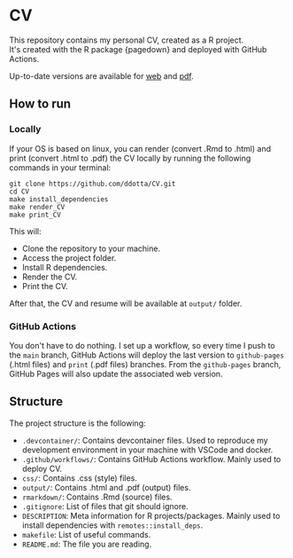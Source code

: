  # CV
This repository contains my personal CV, created as a R project.  
It's created with the R package {pagedown} and deployed with GitHub Actions.

Up-to-date versions are available for [web](https://ddotta.github.io/CV/CV) and [pdf](https://github.com/ddotta/CV/raw/print/CV.pdf).

## How to run
### Locally
If your OS is based on linux, you can render (convert .Rmd to .html) and print (convert .html to .pdf) the CV locally by running the following commands in your terminal:

```
git clone https://github.com/ddotta/CV.git
cd CV
make install_dependencies
make render_CV
make print_CV
```

This will:
- Clone the repository to your machine.
- Access the project folder.
- Install R dependencies.
- Render the CV.
- Print the CV.

After that, the CV and resume will be available at `output/` folder.

### GitHub Actions
You don't have to do nothing. I set up a workflow, so every time I push to the `main` branch, GitHub Actions will deploy the last version to `github-pages` (.html files) and `print` (.pdf files) branches. From the `github-pages` branch, GitHub Pages will also update the associated web version.

## Structure
The project structure is the following:
- `.devcontainer/`: Contains devcontainer files. Used to reproduce my development environment in your machine with VSCode and docker.
- `.github/workflows/`: Contains GitHub Actions workflow. Mainly used to deploy CV.
- `css/`: Contains .css (style) files.
- `output/`: Contains .html and .pdf (output) files.
- `rmarkdown/`: Contains .Rmd (source) files.
- `.gitignore`: List of files that git should ignore.
- `DESCRIPTION`: Meta information for R projects/packages. Mainly used to install dependencies with `remotes::install_deps`.
- `makefile`: List of useful commands.
- `README.md`: The file you are reading.
